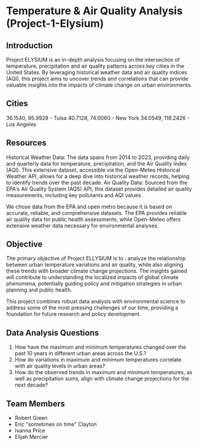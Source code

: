 # Temperature & Air Quality Analysis (Project-1-Elysium)

## Introduction
Project ELYSIUM is an in-depth analysis focusing on the intersection of temperature, precipitation and air quality  patterns across key cities in the United States. By leveraging historical weather data and air quality indices (AQI), this project aims to uncover trends and correlations that can provide valuable insights into the impacts of climate change on urban environments.


## Cities
36.1540, 95.9928 - Tulsa
40.7128, 74.0060 - New York
34.0549, 118.2426 - Los Angeles

## Resources
Historical Weather Data: The data spans from 2014 to 2023, providing daily and quarterly data for temperature, precipitation, and the Air Quality Index (AQI). This extensive dataset, accessible via the Open-Meteo Historical Weather API, allows for a deep dive into historical weather records, helping to identify trends over the past decade.
Air Quality Data: Sourced from the EPA's Air Quality System (AQS) API, this dataset provides detailed air quality measurements, including key pollutants and AQI values.

We chose data from the EPA and open metro because it is based on accurate, reliable, and comprehensive datasets. The EPA provides reliable air quality data for public health assessments, while Open-Meteo offers extensive weather data necessary for environmental analyses.

## Objective
The primary objective of Project ELLYSIUM is to : analyze the relationship between urban temperature variations and air quality, while also aligning these trends with broader climate change projections. The insights gained will contribute to understanding the localized impacts of global climate phenomena, potentially guiding policy and mitigation strategies in urban planning and public health.


This project combines robust data analysis with environmental science to address some of the most pressing challenges of our time, providing a foundation for future research and policy development.


## Data Analysis Questions
1. How have the maximum and minimum temperatures changed over the past 10 years in different urban areas across the U.S.?
2. How do variations in maximum and minimum temperatures correlate with air quality levels in urban areas?
3. How do the observed trends in maximum and minimum temperatures, as well as precipitation sums, align with climate change projections for the next decade?

## Team Members
- Robert Green
- Eric "sometimes on time" Clayton
- Ivanna Price
- Elijah Mercier
